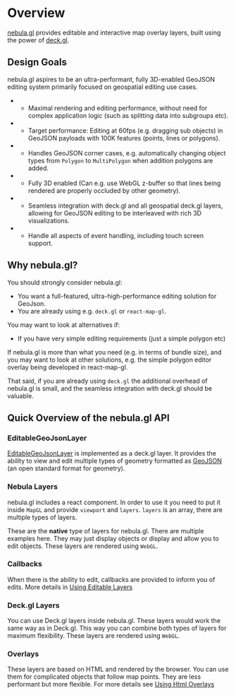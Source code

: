 # Overview

[nebula.gl](https://neb.gl) provides editable and interactive map overlay layers, built using the power of [deck.gl](https://uber.github.io/deck.gl).

## Design Goals

nebula.gl aspires to be an ultra-performant, fully 3D-enabled GeoJSON editing system primarily focused on geospatial editing use cases.

- * Maximal rendering and editing performance, without need for complex application logic (such as splitting data into subgroups etc).
- * Target performance: Editing at 60fps (e.g. dragging sub objects) in GeoJSON payloads with 100K features (points, lines or polygons).
- * Handles GeoJSON corner cases, e.g. automatically changing object types from `Polygon` to `MultiPolygon` when addition polygons are added.
- * Fully 3D enabled (Can e.g. use WebGL z-buffer so that lines being rendered are properly occluded by other geometry).
- * Seamless integration with deck.gl and all geospatial deck.gl layers, allowing for GeoJSON editing to be interleaved with rich 3D visualizations.
- * Handle all aspects of event handling, including touch screen support.


## Why nebula.gl?

You should strongly consider nebula.gl:

* You want a full-featured, ultra-high-performance editing solution for GeoJson.
* You are already using e.g. `deck.gl` or `react-map-gl`.

You may want to look at alternatives if:

* If you have very simple editing requirements (just a simple polygon etc)

If nebula.gl is more than what you need (e.g. in terms of bundle size), and you may want to look at other solutions, e.g. the simple polygon editor overlay being developed in react-map-gl.

That said, if you are already using `deck.gl` the additional overhead of nebula.gl is small, and the seamless integration with deck.gl should be valuable.


## Quick Overview of the nebula.gl API

### EditableGeoJsonLayer

[EditableGeoJsonLayer](./api-reference/layers/editable-geojson-layer.md) is implemented as a deck.gl layer. It provides the ability to view and edit multiple types of geometry formatted as [GeoJSON](https://tools.ietf.org/html/rfc7946) (an open standard format for geometry).

### Nebula Layers

nebula.gl includes a react component. In order to use it you need to put it inside `MapGL` and provide
`viewport` and `layers`. `layers` is an array, there are multiple types of layers.

These are the **native** type of layers for nebula.gl. There are multiple examples here.
They may just display objects or display and allow you to edit objects.
These layers are rendered using ```WebGL```.

### Callbacks

When there is the ability to edit, callbacks are provided to inform you of edits.
More details in [Using Editable Layers](documentation/developer-guide/using-editable-layers)

### Deck.gl Layers

You can use Deck.gl layers inside nebula.gl. These layers would work the same way as in Deck.gl.
This way you can combine both types of layers for maximum flexibility.
These layers are rendered using `WebGL`.

### Overlays

These layers are based on HTML and rendered by the browser. You can use them
for complicated objects that follow map points. They are less performant
but more flexible. For more details see [Using Html Overlays](documentation/developer-guide/using-html-overlays)
